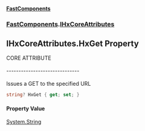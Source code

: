 #### [FastComponents](FastComponents.md 'FastComponents')
### [FastComponents](FastComponents.md 'FastComponents').[IHxCoreAttributes](FastComponents.IHxCoreAttributes.md 'FastComponents.IHxCoreAttributes')

## IHxCoreAttributes.HxGet Property

CORE ATTRIBUTE<br/>  
------------------------------<br/>  
Issues a GET to the specified URL

```csharp
string? HxGet { get; set; }
```

#### Property Value
[System.String](https://docs.microsoft.com/en-us/dotnet/api/System.String 'System.String')